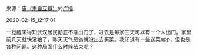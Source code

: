 来源：[康（来自豆瓣）](https://www.douban.com/people/smokysmoky/)的[广播](https://www.douban.com/people/smokysmoky/status/2812178975/)


2020-02-15_12:17:01


一觉醒来得知武汉居民彻底不准出门了，过去是每家三天可以有一个人出门。家里前几天就快没粮了，昨天天气恶劣就没出去买菜。我知道有一些送菜app，但也是各种问题。这种局面什么时候结束呢？
